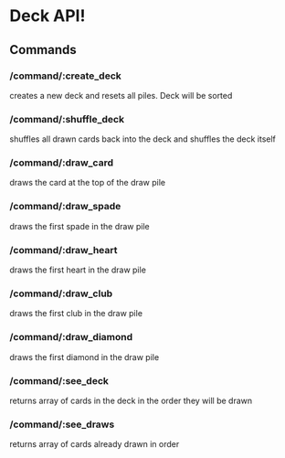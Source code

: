 # Deck API! #

## Commands ##
### /command/:create_deck ###
creates a new deck and resets all piles. Deck will be sorted

### /command/:shuffle_deck ###
shuffles all drawn cards back into the deck and shuffles the deck itself

### /command/:draw_card ###
draws the card at the top of the draw pile

### /command/:draw_spade ###
draws the first spade in the draw pile

### /command/:draw_heart ###
draws the first heart in the draw pile

### /command/:draw_club ###
draws the first club in the draw pile

### /command/:draw_diamond ###
draws the first diamond in the draw pile

### /command/:see_deck ###
returns array of cards in the deck in the order they will be drawn

### /command/:see_draws ###
returns array of cards already drawn in order